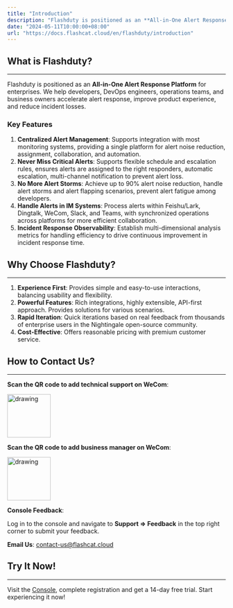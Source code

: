 ```yaml
---
title: "Introduction"
description: "Flashduty is positioned as an **All-in-One Alert Response Platform** for enterprises. We help developers, DevOps engineers, operations teams, and business owners accelerate alert response, improve product experience, and reduce incident losses."
date: "2024-05-11T10:00:00+08:00"
url: "https://docs.flashcat.cloud/en/flashduty/introduction"
---
```


## What is Flashduty?
---

Flashduty is positioned as an **All-in-One Alert Response Platform** for enterprises. We help developers, DevOps engineers, operations teams, and business owners accelerate alert response, improve product experience, and reduce incident losses.

### Key Features
1. **Centralized Alert Management**: Supports integration with most monitoring systems, providing a single platform for alert noise reduction, assignment, collaboration, and automation.
2. **Never Miss Critical Alerts**: Supports flexible schedule and escalation rules, ensures alerts are assigned to the right responders, automatic escalation, multi-channel notification to prevent alert loss.
3. **No More Alert Storms**: Achieve up to 90% alert noise reduction, handle alert storms and alert flapping scenarios, prevent alert fatigue among developers.
4. **Handle Alerts in IM Systems**: Process alerts within Feishu/Lark, Dingtalk, WeCom, Slack, and Teams, with synchronized operations across platforms for more efficient collaboration.
5. **Incident Response Observability**: Establish multi-dimensional analysis metrics for handling efficiency to drive continuous improvement in incident response time.

## Why Choose Flashduty?
---
1. **Experience First**: Provides simple and easy-to-use interactions, balancing usability and flexibility.
2. **Powerful Features**: Rich integrations, highly extensible, API-first approach. Provides solutions for various scenarios.
3. **Rapid Iteration**: Quick iterations based on real feedback from thousands of enterprise users in the Nightingale open-source community.
4. **Cost-Effective**: Offers reasonable pricing with premium customer service.

## How to Contact Us?
---
**Scan the QR code to add technical support on WeCom**:

<img src="https://api.apifox.com/api/v1/projects/4386769/resources/447591/image-preview" alt="drawing" width="100"/>

**Scan the QR code to add business manager on WeCom**:

<img src="https://api.apifox.com/api/v1/projects/4386769/resources/447590/image-preview" alt="drawing" width="100"/>

**Console Feedback**:

Log in to the console and navigate to **Support => Feedback** in the top right corner to submit your feedback.

**Email Us**:
[contact-us@flashcat.cloud](mailto:contact-us@flashcat.cloud)

## Try It Now!
---

Visit the [Console](https://console.flashcat.cloud/login?from=docs-intro), complete registration and get a 14-day free trial. Start experiencing it now! 